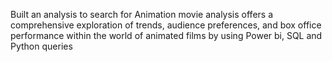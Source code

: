 Built an analysis to search for Animation movie analysis offers a comprehensive exploration of trends, audience preferences, and box office performance within the world of animated films by using Power bi, SQL and Python queries
